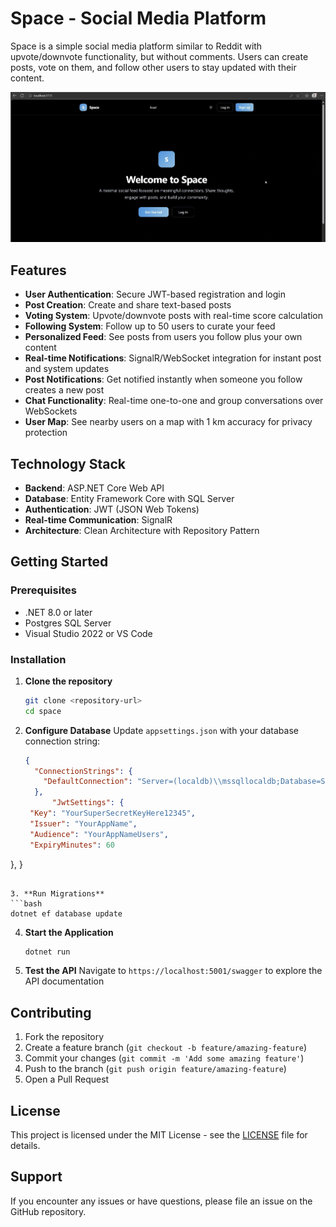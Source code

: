# Space - Social Media Platform

Space is a simple social media platform similar to Reddit with upvote/downvote functionality, but without comments. Users can create posts, vote on them, and follow other users to stay updated with their content.

<img width="600" src="./screenshots/image.png">

## Features

- **User Authentication**: Secure JWT-based registration and login  
- **Post Creation**: Create and share text-based posts  
- **Voting System**: Upvote/downvote posts with real-time score calculation  
- **Following System**: Follow up to 50 users to curate your feed  
- **Personalized Feed**: See posts from users you follow plus your own content  
- **Real-time Notifications**: SignalR/WebSocket integration for instant post and system updates  
- **Post Notifications**: Get notified instantly when someone you follow creates a new post  
- **Chat Functionality**: Real-time one-to-one and group conversations over WebSockets  
- **User Map**: See nearby users on a map with 1 km accuracy for privacy protection

## Technology Stack

- **Backend**: ASP.NET Core Web API
- **Database**: Entity Framework Core with SQL Server
- **Authentication**: JWT (JSON Web Tokens)
- **Real-time Communication**: SignalR
- **Architecture**: Clean Architecture with Repository Pattern

## Getting Started

### Prerequisites
- .NET 8.0 or later
- Postgres SQL Server
- Visual Studio 2022 or VS Code

### Installation

1. **Clone the repository**
   ```bash
   git clone <repository-url>
   cd space
   ```

2. **Configure Database**
   Update `appsettings.json` with your database connection string:
   ```json
   {
     "ConnectionStrings": {
       "DefaultConnection": "Server=(localdb)\\mssqllocaldb;Database=SpaceDb;Trusted_Connection=true;MultipleActiveResultSets=true"
     },
         "JwtSettings": {
    "Key": "YourSuperSecretKeyHere12345", 
    "Issuer": "YourAppName",
    "Audience": "YourAppNameUsers",
    "ExpiryMinutes": 60
  },
   }
   ```

3. **Run Migrations**
   ```bash
   dotnet ef database update
   ```

4. **Start the Application**
   ```bash
   dotnet run
   ```

5. **Test the API**
   Navigate to `https://localhost:5001/swagger` to explore the API documentation

## Contributing

1. Fork the repository
2. Create a feature branch (`git checkout -b feature/amazing-feature`)
3. Commit your changes (`git commit -m 'Add some amazing feature'`)
4. Push to the branch (`git push origin feature/amazing-feature`)
5. Open a Pull Request

## License

This project is licensed under the MIT License - see the [LICENSE](LICENSE) file for details.

## Support

If you encounter any issues or have questions, please file an issue on the GitHub repository.